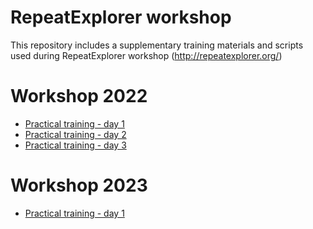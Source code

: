 # RepeatExplorer workshop
This repository includes a supplementary training materials and scripts used during RepeatExplorer workshop (http://repeatexplorer.org/)

# Workshop 2022

- [Practical training - day 1](./2022/practical_training_day_1.org) 
- [Practical training - day 2](./2022/genome_annotation_workflow.svg)
- [Practical training - day 3](./2022/practical_training_day_3.org) 

# Workshop 2023

- [Practical training - day 1](./2023/practical_training_day_1.org) 
